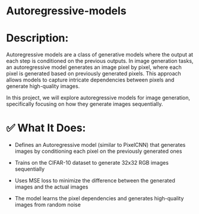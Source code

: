# Autoregressive-models

# Description:
Autoregressive models are a class of generative models where the output at each step is conditioned on the previous outputs. In image generation tasks, an autoregressive model generates an image pixel by pixel, where each pixel is generated based on previously generated pixels. This approach allows models to capture intricate dependencies between pixels and generate high-quality images.

In this project, we will explore autoregressive models for image generation, specifically focusing on how they generate images sequentially.

# ✅ What It Does:
* Defines an Autoregressive model (similar to PixelCNN) that generates images by conditioning each pixel on the previously generated ones

* Trains on the CIFAR-10 dataset to generate 32x32 RGB images sequentially

* Uses MSE loss to minimize the difference between the generated images and the actual images

* The model learns the pixel dependencies and generates high-quality images from random noise
